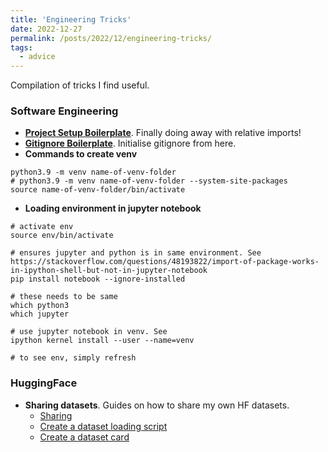 ```yaml
---
title: 'Engineering Tricks'
date: 2022-12-27
permalink: /posts/2022/12/engineering-tricks/
tags:
  - advice
---
```

Compilation of tricks I find useful.

### Software Engineering
- **[Project Setup Boilerplate](https://goodresearch.dev/setup.html)**. Finally doing away with relative imports!
- **[Gitignore Boilerplate](https://github.com/github/gitignore/blob/main/Python.gitignore)**. Initialise gitignore from here.
- **Commands to create venv**

```
python3.9 -m venv name-of-venv-folder
# python3.9 -m venv name-of-venv-folder --system-site-packages  
source name-of-venv-folder/bin/activate
```

- **Loading environment in jupyter notebook**

```
# activate env
source env/bin/activate

# ensures jupyter and python is in same environment. See https://stackoverflow.com/questions/48193822/import-of-package-works-in-ipython-shell-but-not-in-jupyter-notebook
pip install notebook --ignore-installed  

# these needs to be same
which python3
which jupyter

# use jupyter notebook in venv. See
ipython kernel install --user --name=venv

# to see env, simply refresh
```

### HuggingFace
- **Sharing datasets**. Guides on how to share my own HF datasets.
  - [Sharing](https://huggingface.co/docs/datasets/share)
  - [Create a dataset loading script](https://huggingface.co/docs/datasets/dataset_script#create-a-dataset-loading-script)
  - [Create a dataset card](https://huggingface.co/docs/datasets/dataset_card) 
